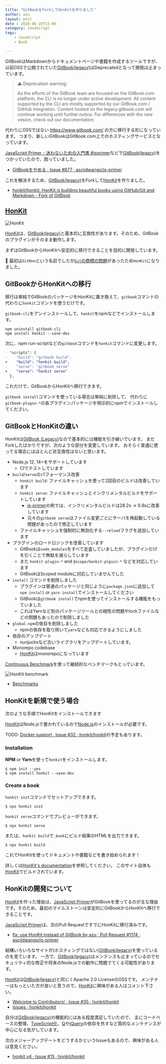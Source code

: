 ```yaml
---
title: "GitBookをForkしてHonKitを作りました"
author: azu
layout: post
date : 2020-06-19T15:06
category: JavaScript
tags:
    - JavaScript
    - Book

---
```


GitBookはMarkdownからドキュメントページや書籍を作成するツールですが、
以前OSSで公開されていた[GitBook(legacy)](https://github.com/GitbookIO/gitbook)はDeprecatedとなって開発は止まっています。

> ⚠️ Deprecation warning:
>
> As the efforts of the GitBook team are focused on the GitBook.com platform, the CLI is no longer under active development.
> All content supported by the CLI are mostly supported by our GitBook.com / GitHub integration.
> Content hosted on the legacy.gitbook.com will continue working until further notice. For differences with the new vesion, check out our documentation.

代わりにOSSではない <https://www.gitbook.com/> の方に移行する形になっています。
つまり、新しいGitBookはGitBook.com上でのホスティングサービスとなっています。

[JavaScript Primer - 迷わないための入門書 #jsprimer](https://jsprimer.net/)などで[GitBook(legacy)](https://github.com/GitbookIO/gitbook)をつかっていたので、困っていました。

- [GitBookをやめる · Issue #877 · asciidwango/js-primer](https://github.com/asciidwango/js-primer/issues/877)

これを解決するため、[GitBook(legacy)](https://github.com/GitbookIO/gitbook)をForkして[HonKit](https://github.com/honkit/honkit)を作りました。

- [honkit/honkit: HonKit is building beautiful books using GitHub/Git and Markdown - Fork of GitBook](https://github.com/honkit/honkit)

## [HonKit](https://github.com/honkit/honkit)

![HonKit](https://raw.githubusercontent.com/honkit/honkit/master/honkit.png)

[HonKit](https://github.com/honkit/honkit)は、[GitBook(legacy)](https://github.com/GitbookIO/gitbook)と基本的に互換性があります。そのため、GitBookのプラグインがそのまま動作します。

まずはGitBookからHonKitへ安定的に移行できることを目的に開発しています。

📝 最初は`GitHon`という名前でしたが[`Git`の商標の問題](https://github.com/HonKit/HonKit/issues/48)があったため`HonKit`になりました。

## GitBookからHonKitへの移行

移行は単純でGitBookのパッケージをHonKitに置き換えて、`gitbook`コマンドの代わりに`honkit`コマンドを使うだけです。

`gitbook-cli`をアンインストールして、`honkit`をnpmなどでインストールします。

```
npm uninstall gitbook-cli
npm install honkit --save-dev
```

次に、npm run-scriptなどの`gitbook`コマンドを`honkit`コマンドに変更します。

```diff
  "scripts": {
-    "build": "gitbook build",
+    "build": "honkit build",
-    "serve": "gitbook serve"
+    "serve": "honkit serve"
  },
```

これだけで、GitBookからHonKitへ移行できます。

`gitbook install`コマンドを使っている場合は単純に削除して、
代わりに`gitbook-plugin-*`の各プラグインパッケージを明示的にnpmでインストールしてください。

## GitBookとHonKitの違い

HonKitは[GitBook (Legacy)](https://github.com/GitbookIO/gitbook)なので基本的には機能を引き継いでいます。
まだForkしたばかりですが、次のような部分を変更しています。
おそらく普通に使ってる場合にはほとんど非互換性はないと思います。

- Node.js 12, 14+をサポートしています
    - CIでテストしています
- `build`/`serve`のパフォーマンス改善
    - `honkit build`: ファイルキャッシュを使って2回目のビルドは改善しています
    - `honkit serve`: ファイルキャッシュとインクリメンタルビルドをサポートしています
        - [js-primer](https://github.com/asciidwango/js-primer)の例では、インクリメンタルビルドは28.2s → 0.9sに改善しています
        - 元々の`gitbook serve`はファイル変更ごとにサーバを再起動している問題があったので修正しています
    - ファイルキャッシュを強制的に無効化する`--reload`フラグを追加しています
- プラグインのロードロジックを改善しています
    - GitBookは`node_modules`をすべて走査していましたが、プラグインだけを引くことで無駄を減らしています
    - また `honkit-plugin-*` and `@scope/honkit-plguin-*` などを対応しています
    - GitBookはScoped moduleに対応していませんでした
- `install` コマンドを削除しました
    - プラグインは普通のパッケージと同じように`package.json`に追加して`npm install` or `yarn install`でインストールしてください
    - GitBookは`gitbook install`でnpmを使ってインストールする機能をもっていました
    - これはYarnなど別のパッケージツールとの相性の問題やlockファイルなどの問題もあったので削除しました
- `global-npm`の依存を削除しました
    - npmの依存を取り除いて`yarn`なども対応できるようにしました
- 依存のアップデート
    - nunjucksなど古いライブラリをアップデートしています。
- Monorepo codebase
    - [HonKit](https://github.com/honkit/honkit)はmonorepoになっています

[Continuous Benchmark](https://github.com/marketplace/actions/continuous-benchmark)を使って継続的なベンチマークもとっています。

![HonKit benchmark](https://efcl.info/wp-content/uploads/2020/06/honkit-benchmark.png)

- [Benchmarks](https://honkit.github.io/honkit/dev/bench/)

## HonKitを新規で使う場合

次のような手順でHonKitをインストールできます

[HonKit](https://github.com/honkit/honkit)はNode.jsで書かれているので[Node.js](https://nodejs.org/ja/)のインストールが必要です。

TODO: [Docker support · Issue #32 · honkit/honkit](https://github.com/honkit/honkit/issues/32)の予定もあります。

### Installation

**NPM** or **Yarn**を使って`honkit`をインストールします。

```
$ npm init --yes
$ npm install honkit --save-dev
```

### Create a book

`honkit init`コマンドでセットアップできます。

```
$ npx honkit init
```

`honkit serve`コマンドでプレビューができます。

```
$ npx honkit serve
```

または、`honkit build`で`_book`にビルド結果のHTMLを出力できます。

```
$ npx honkit build
```

これでHonKitを使ってドキュメントや書籍などを書き始められます！

詳しくは[HonKit's documentation](https://honkit.netlify.app/)を参照してください。
このサイト自体も[HonKit](https://github.com/honkit/honkit)でビルドされています。

## HonKitの開発について

[HonKit](https://github.com/honkit/honkit)を作った理由は、[JavaScript Primer](https://jsprimer.net/)がGitBookを使ってるのが主な理由です。そのため、最初のマイルストーンは安定的にGitBookからHonKitへ移行できることです。

[JavaScript Primer](https://jsprimer.net/)は、次のPull RequestですでにHonKitに移行済みです。

- [fix: use HonKit instead of GitBook by azu · Pull Request #1174 · asciidwango/js-primer](https://github.com/asciidwango/js-primer/pull/1174)

結構いろいろなサイトが(ホスティングではない)[GitBook(legacy)](https://github.com/GitbookIO/gitbook)を使っているのを見ています。
一方で、[GitBook(legacy)](https://github.com/GitbookIO/gitbook)はメンテンスも止まっているのでセキュリティ的な修正や将来のNode.jsでの動作に問題でてくる可能性があります。

[HonKit](https://github.com/honkit/honkit)は[GitBook(legacy)](https://github.com/GitbookIO/gitbook)と同じくApache 2.0 LicenseのOSSです。
メンテナーはもっといた方が良いと思うので、[HonKit](https://github.com/honkit/honkit)に興味がある人はコメント下さい。

- [Welcome to Contributors! · Issue #35 · honkit/honkit](https://github.com/honkit/honkit/issues/35)
- [Issues · honkit/honkit](https://github.com/honkit/honkit/issues)

自分は[GitBook(legacy)](https://github.com/GitbookIO/gitbook)の機能的にはある程度満足していたので、
主にコードベースの整理、[TypeScript化](https://github.com/honkit/honkit/issues/24)、[Q](https://github.com/honkit/honkit/issues/25)や[jQuery](https://github.com/honkit/honkit/issues/39)の依存を外すなど質的なメンテナンスが中心になる気がしています。

次のメジャーアップデートをどうするかというIssueもあるので、興味がある人は意見ください。

- [honkit v4 · Issue #15 · honkit/honkit](https://github.com/honkit/honkit/issues/15)
